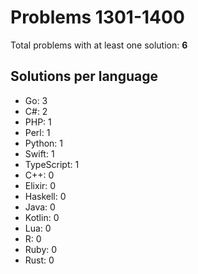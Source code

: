 # Problems 1301-1400

Total problems with at least one solution: **6**

## Solutions per language

- Go: 3
- C#: 2
- PHP: 1
- Perl: 1
- Python: 1
- Swift: 1
- TypeScript: 1
- C++: 0
- Elixir: 0
- Haskell: 0
- Java: 0
- Kotlin: 0
- Lua: 0
- R: 0
- Ruby: 0
- Rust: 0
